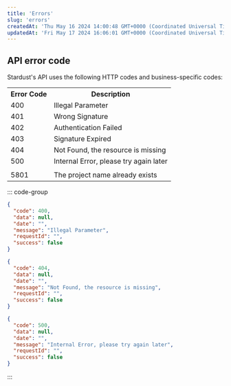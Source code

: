 ```yaml
---
title: 'Errors'
slug: 'errors'
createdAt: 'Thu May 16 2024 14:00:48 GMT+0000 (Coordinated Universal Time)'
updatedAt: 'Fri May 17 2024 16:06:01 GMT+0000 (Coordinated Universal Time)'
---
```


## API error code

Stardust's API uses the following HTTP codes and business-specific codes:

<table>
	<tr>
		<th>Error Code</th>
		<th>Description</th>
	</tr>
	<tr>
	  <td>400</td>
	  <td>Illegal Parameter</td>
	</tr>
	<tr>
	  <td>401</td>
	  <td>Wrong Signature</td>
	</tr>
	<tr>
	  <td>402</td>
	  <td>Authentication Failed</td>
	</tr>
	<tr>
	  <td>403</td>
	  <td>Signature Expired </td>
	</tr>
	<tr>
	  <td>404</td>
	  <td>Not Found, the resource is missing</td>
	</tr>
	<tr>
	  <td>500</td>
	  <td>Internal Error, please try again later</td>
	</tr>
	<tr>
	  <td colspan="2"></td>
	</tr>
	<tr>
	  <td>5801</td>
	  <td rowspan="2">The project name already exists</td>
	</tr>
</table>

::: code-group

```json [400 Example]
{
  "code": 400,
  "data": null,
  "date": "",
  "message": "Illegal Parameter",
  "requestId": "",
  "success": false
}
```

```json [404 Example]
{
  "code": 404,
  "data": null,
  "date": "",
  "message": "Not Found, the resource is missing",
  "requestId": "",
  "success": false
}
```

```json [500 Example]
{
  "code": 500,
  "data": null,
  "date": "",
  "message": "Internal Error, please try again later",
  "requestId": "",
  "success": false
}
```

:::
